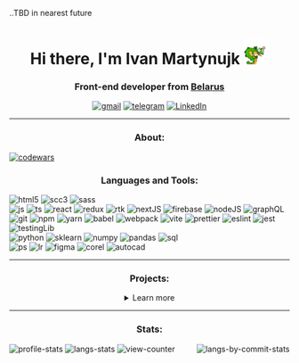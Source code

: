 ..TBD in nearest future

<h1 align="center">Hi there, I'm Ivan Martynujk <img src="assets/lizzard_hello.webp" alt='hello' width="45" /></h1>
<h3 align="center">Front-end developer from <a href="https://www.google.com/maps/place/Gomel" target="_blank" href="" rel="noreferrer">Belarus</a></h3>
<div align="center">
  <a href="mailto:martiniukgomel@gmail.com" target="_blank" href="" rel="noreferrer"><img alt="gmail" src="https://img.shields.io/badge/Gmail-EA4335?style=for-the-badge&logo=gmail&logoColor=white" /></a>
  <a href="https://t.me/szczuczynszczyna" target="_blank" href="" rel="noreferrer"><img alt="telegram" src="https://img.shields.io/badge/Telegram-26A5E4?style=for-the-badge&logo=telegram&logoColor=white" /></a>
  <a href="https://www.linkedin.com/in/ivan-martynjuk-3420542aa" target="_blank" href="" rel="noreferrer"><img alt="LinkedIn" src="https://img.shields.io/badge/LinkedIn-0A66C2?style=for-the-badge&logo=linkedin&logoColor=white" /></a>  
</div>
<hr>

<h3 align="center">About:</h3>

[![codewars](https://www.codewars.com/users/GoodValts/badges/small)](https://www.codewars.com/users/GoodValts)

<h3 align="center">Languages and Tools:</h3>
<div>
  <img alt="html5" src="https://img.shields.io/badge/HTML5-E34F26?style=flat-square&logo=html5&logoColor=white" />
  <img alt="scc3" src="https://img.shields.io/badge/CSS3-1572B6?style=flat-square&logo=css3&logoColor=white" />
  <img alt="sass" src="https://img.shields.io/badge/SASS-CC6699?style=flat-square&logo=sass&logoColor=white" />
</div>
<div>
  <img alt="js" src="https://img.shields.io/badge/JavaScript-F7DF1E?style=flat-square&logo=javascript&logoColor=white" />
  <img alt="ts" src="https://img.shields.io/badge/TypeScript-3178C6?style=flat-square&logo=typescript&logoColor=white" />
  <img alt="react" src="https://img.shields.io/badge/React-61DAFB?style=flat-square&logo=react&logoColor=white" />
  <img alt="redux" src="https://img.shields.io/badge/Redux-764ABC?style=flat-square&logo=redux&logoColor=white" />
  <img alt="rtk" src="https://img.shields.io/badge/React%20Query-FF4154?style=flat-square&logo=reactquery&logoColor=white" />
  <img alt="nextJS" src="https://img.shields.io/badge/NextJS-000000?style=flat-square&logo=nextdotjs&logoColor=white" />
  <img alt="firebase" src="https://img.shields.io/badge/Firebase-DD2C00?style=flat-square&logo=firebase&logoColor=white" />
  <img alt="nodeJS" src="https://img.shields.io/badge/NodeJS-5FA04E?style=flat-square&logo=nodedotjs&logoColor=white" />
  <img alt="graphQL" src="https://img.shields.io/badge/GraphQL-E10098?style=flat-square&logo=graphql&logoColor=white" />
</div>
<div>
  <img alt="git" src="https://img.shields.io/badge/Git-F05032?style=flat-square&logo=git&logoColor=white" />
  <img alt="npm" src="https://img.shields.io/badge/NPM-CB3837?style=flat-square&logo=npm&logoColor=white" />
  <img alt="yarn" src="https://img.shields.io/badge/Yarn-2C8EBB?style=flat-square&logo=yarn&logoColor=white" />
  <img alt="babel" src="https://img.shields.io/badge/Babel-F9DC3E?style=flat-square&logo=babel&logoColor=white" />
  <img alt="webpack" src="https://img.shields.io/badge/WebPack-8DD6F9?style=flat-square&logo=webpack&logoColor=white" />
  <img alt="vite" src="https://img.shields.io/badge/Vite-646CFF?style=flat-square&logo=vite&logoColor=white" />
  <img alt="prettier" src="https://img.shields.io/badge/Prettier-F7B93E?style=flat-square&logo=prettier&logoColor=white" />
  <img alt="eslint" src="https://img.shields.io/badge/ESLint-4B32C3?style=flat-square&logo=eslint&logoColor=white" />
  <img alt="jest" src="https://img.shields.io/badge/Jest%20Tests-C21325?style=flat-square&logo=jest&logoColor=white" />
  <img alt="testingLib" src="https://img.shields.io/badge/Testing%20Library-E33332?style=flat-square&logo=testinglibrary&logoColor=white" /> 
</div>
<div>
  <img alt="python" src="https://img.shields.io/badge/PYTHON3-3776AB?style=flat-square&logo=python&logoColor=white" />
  <img alt="sklearn" src="https://img.shields.io/badge/Skikit%20learn-F7931E?style=flat-square&logo=scikitlearn&logoColor=white" />
  <img alt="numpy" src="https://img.shields.io/badge/NumPy-013243?style=flat-square&logo=numpy&logoColor=white" />
  <img alt="pandas" src="https://img.shields.io/badge/Pandas-150458?style=flat-square&logo=pandas&logoColor=white" />
  <img alt="sql" src="https://img.shields.io/badge/SQL-4479A1?style=flat-square&logo=mysql&logoColor=white" />
</div>
<div>
  <img alt="ps" src="https://img.shields.io/badge/Photoshop-31A8FF?style=flat-square&logo=adobephotoshop&logoColor=white" />
  <img alt="lr" src="https://img.shields.io/badge/Lightroom-2D3246?style=flat-square&logoSize=amd&logo=adobelightroom&logoColor=white" />
  <img alt="figma" src="https://img.shields.io/badge/Figma-F24E1E?style=flat-square&logoSize=amd&logo=figma&logoColor=white" />
  <img alt="corel" src="https://img.shields.io/badge/CorelDRAW-000000?style=flat-square&logo=coreldraw&logoColor=white" />
  <img alt="autocad" src="https://img.shields.io/badge/AutoCAD-E51050?style=flat-square&logo=autocad&logoColor=white" />
</div>

<hr>

<h3 align="center">Projects:</h3>
<details>
  <summary align="center">Learn more</summary>
  <table>
    <tr>
      <td><img alt="match3-screen" src="assets/match3.png" /></td>
      <td>
        <h3 align="center">Match3</h3>
        <p align="center"><b>Match-three game for Betcity</b></p>
        <p>Commercial project, collaborated with <a href="https://github.com/kotsiaryna" target="_blank" rel="noreferrer"><i><b>kotsiaryna</b></i></a>.<br>2D online game, having 4 levels, tutorial, team choice, personal and general score and etc. Adaptive cross-browser layout, integration with RestAPI, animations, optimization for low-powered devices.</p>
        <p>Role: TeamLead.</p>
        <p>Stack: React, Redux, TypeScript, Vite, SCSS, ESLint, Prettier, Husky, RestAPI.</p>
        <p>Contribution: project settings, field generation, elements selection / swipe, combination checking, elements movement and animations, counting score, assets and code optimization.</p>
        <p>Deploy: <a href="https://match3-betcity.netlify.app/" target="_blank" rel="noreferrer">link</a>.</p>
        <p>Repository: private (NDA).</p>
      </td>
    </tr>
    <tr>
      <td><img alt="graphQL-screen" src="assets/graphQL.png" /></td>
      <td>
        <h3 align="center">Phoenix GraphQL</h3>
        <p align="center"><b>IDE for GraphQL requests</b></p>
        <p>Collaborated with <a href="https://github.com/AnastasiyaAlisenok" target="_blank" rel="noreferrer"><i><b>AnastasiyaAlisenok</b></i></a> and <a href="https://github.com/whiterabbit8" target="_blank" rel="noreferrer"><i><b>whiterabbit8</b></i></a>.<br>SPA, suppotring any APIs without CORS-policy. Adaptive to 320px semantic layout, Firebase registration, React forms, yup validation, API's errors handling, request-code prettifying, En and Ru languages, test coverage over 80%.</p>
        <p>Role: TeamLead.</p>
        <p>Stack: React, Redux, TypeScript, Vite, SCSS, ESLint, Prettier, Husky, RestAPI.</p>
        <p>Contribution: team coordination, project settings, styles and adaptive design, forms validation, multilingualism.</p>
        <p>Deploy: <a href="https://goodvalts.github.io/graphiql-app/#/" target="_blank" rel="noreferrer">link</a>.</p>
        <p>Repository: <a href="https://github.com/GoodValts/graphiql-app/tree/develop" target="_blank" rel="noreferrer">link</a>.</p>
      </td>
    </tr>
    <tr>
      <td><img alt="motodream-screen" src="assets/motodream.png" /></td>
      <td>
        <h3 align="center">MotoDream</h3>
        <p align="center"><b>Online shop integrated with CommerceTools API</b></p>
        <p>Project written on vanilla TypeScript, collaborated with <a href="https://github.com/kotsiaryna" target="_blank" rel="noreferrer"><i><b>kotsiaryna</b></i></a> and <a href="https://github.com/Greys73" target="_blank" rel="noreferrer"><i><b>Greys73</b></i></a>.<br>E-commerce SPA, online shope based on CommerceTools API data. Adaptive to 390px semantic layout, browser routing, autorization/registration/profile pages, catalog, cart, supporting promocodes and dynamic price calculation for different countries — all, that you need for e-shopping. Has unit tests coverage.</p>
        <p>Role: TeamLead.</p>
        <p>Stack: TypeScript, Webpack, SCSS, ESLint, Prettier, Husky, Jest Tests.</p>
        <p>Contribution: team coordination, project settings and functionality defining, styles and adaptive design.</p>
        <p>Deploy: <a href="https://motodream.netlify.app/" target="_blank" rel="noreferrer">link</a> <i>(using only for a demonstrator — back is unavailable, ends trial period)</i>.</p>
        <p>Repository: <a href="https://github.com/GoodValts/eCommerce-Application" target="_blank" rel="noreferrer">link</a>.</p>
      </td>
    </tr>
    <tr>
      <td><img alt="minesweeper-screen" src="assets/minesweeper.png" /></td>
      <td>
        <h3 align="center">Minesweeper</h3>
        <p align="center"><b>My own version of legendary game</b></p>
        <p>A bright new version, including custom field, stats, light/dark theme, local saves, sounds and mines generation after first opened cell.</p>
        <p>Stack: JavaScript, SCSS, ESLint.</p>
        <p>Deploy: <a href="https://rolling-scopes-school.github.io/goodvalts-JSFE2023Q1/minesweeper/" target="_blank" rel="noreferrer">link</a>.</p>
        <p>Repository: private <i>(school repository, not available for cheating, but you can use your ingenuity)</i>.</p>
      </td>
    </tr>
  </table>
</details>

<hr>

<h3 align="center">Stats:</h3>

<img alt="profile-stats" src="https://github-readme-stats.vercel.app/api?username=GoodValts&custom_title=Profile%20Stats&hide=stars,issues&show_icons=true&rank_icon=percentile" />

<img align="right" alt="langs-by-commit-stats" src="http://github-profile-summary-cards.vercel.app/api/cards/most-commit-language?username=goodvalts&theme=default" />

<img alt="langs-stats" src="https://github-readme-stats.vercel.app/api/top-langs/?method=commits&username=GoodValts&layout=compact" />

<img alt="view-counter" src="https://komarev.com/ghpvc/?username=GoodValts" />
